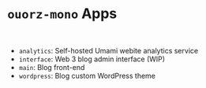 # `ouorz-mono` Apps

<br/>

- `analytics`: Self-hosted Umami webite analytics service
- `interface`: Web 3 blog admin interface (WIP)
- `main`: Blog front-end
- `wordpress`: Blog custom WordPress theme
